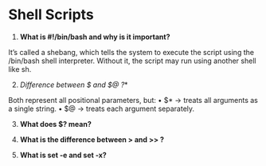 # Shell Scripts

1. **What is #!/bin/bash and why is it important?**

It’s called a shebang, which tells the system to execute the script using the /bin/bash shell interpreter. Without it, the script may run using another shell like sh.

2. **Difference between $* and $@ ?**

Both represent all positional parameters, but:
• $* → treats all arguments as a single string.
• $@ → treats each argument separately.


3. **What does $? mean?**

4. **What is the difference between > and >> ?**

5. **What is set -e and set -x?**